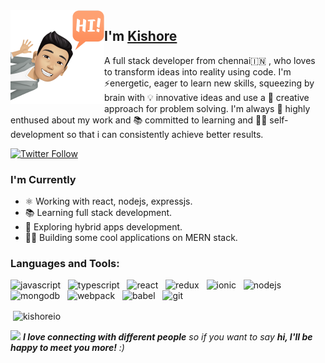 <img align="left" width="150" height="150" alt="kishore" src="./assets/avatar.png" />

## I'm [Kishore][homepage]

A full stack developer from chennai🇮🇳 , who loves to transform ideas into reality using code. I'm ⚡energetic, eager to learn new skills, squeezing by brain with 💡 innovative ideas and use a 🤔 creative approach for problem solving. I'm always 🤯 highly enthused about my work and 📚 committed to learning and 👨‍💻 self-development so that i can consistently achieve better results.

[![Twitter Follow](https://img.shields.io/twitter/follow/kishoreio?style=for-the-badge&logo=twitter&label=Follow%20me%20on%20Twitter&color=1DA1F2)][twitter]

### I'm Currently

- ⚛️ Working with react, nodejs, expressjs.
- 📚 Learning full stack development.
- 📱 Exploring hybrid apps development.
- 👷‍♂️ Building some cool applications on MERN stack.

### Languages and Tools:

<p align="left"><img src="https://devicons.github.io/devicon/devicon.git/icons/javascript/javascript-original.svg" alt="javascript" width="30" height="30"/> &nbsp <img src="https://devicons.github.io/devicon/devicon.git/icons/typescript/typescript-original.svg" alt="typescript" width="30" height="30"/> &nbsp <img src="https://devicons.github.io/devicon/devicon.git/icons/react/react-original-wordmark.svg" alt="react" width="30" height="30"/> &nbsp <img src="https://devicons.github.io/devicon/devicon.git/icons/redux/redux-original.svg" alt="redux" width="30" height="30"/> &nbsp <img src="https://upload.wikimedia.org/wikipedia/commons/d/d1/Ionic_Logo.svg" alt="ionic" width="30" height="30"/> &nbsp <img src="https://devicons.github.io/devicon/devicon.git/icons/nodejs/nodejs-original-wordmark.svg" alt="nodejs" width="30" height="30"/> &nbsp <img src="https://devicons.github.io/devicon/devicon.git/icons/mongodb/mongodb-original-wordmark.svg" alt="mongodb" width="30" height="30"/> &nbsp <img src="https://devicons.github.io/devicon/devicon.git/icons/webpack/webpack-original.svg" alt="webpack" width="30" height="30"/> &nbsp <img src="https://www.vectorlogo.zone/logos/babeljs/babeljs-icon.svg" alt="babel" width="30" height="30"/> &nbsp <img src="https://www.vectorlogo.zone/logos/git-scm/git-scm-icon.svg" alt="git" width="30" height="30"/>  </p>

<p>&nbsp;<img align="center" src="https://github-readme-stats.vercel.app/api?username=kishoreio&show_icons=true&theme=synthwave" alt="kishoreio" /></p>

<img src="https://media.giphy.com/media/LnQjpWaON8nhr21vNW/giphy.gif" width="60" /> <em><b>I love connecting with different people</b> so if you want to say <b>hi, I'll be happy to meet you more!</b> :)</em>

[homepage]: https://kishore.io
[twitter]: https://twitter.com/kishoreio
